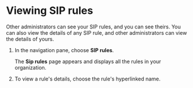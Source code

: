 # Viewing SIP rules<a name="viewing-sip-rules"></a>

Other administrators can see your SIP rules, and you can see theirs\. You can also view the details of any SIP rule, and other administrators can view the details of yours\.

1. In the navigation pane, choose **SIP rules**\.

   The **Sip rules** page appears and displays all the rules in your organization\.

1. To view a rule's details, choose the rule's hyperlinked name\.